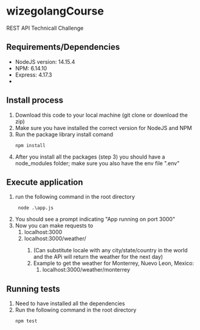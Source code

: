 # wizegolangCourse
REST API Technicall Challenge
## Requirements/Dependencies
- NodeJS version: 14.15.4
- NPM: 6.14.10
- Express: 4.17.3
- 

## Install process
1. Download this code to your local machine (git clone or download the zip)
2. Make sure you have installed the correct version for NodeJS and NPM
3. Run the package library install comand 
   ```
   npm install
   ```
4. After you install all the packages (step 3) you should have a node_modules folder; make sure you also have the env file ".env"

## Execute application
1. run the following command in the root directory
   ```
    node .\app.js
   ```
2. You should see a prompt indicating "App running on port 3000"
3. Now you can make requests to 
   1. localhost:3000
   2. localhost:3000/weather/<locale>
      1. (Can substitute locale with any city/state/country in the world and the APi will return the weather for the next day)
      2. Example to get the weather for Monterrey, Nuevo Leon, Mexico:
         1. localhost:3000/weather/monterrey

## Running tests
1. Need to have installed all the dependencies
2. Run the following command in the root directory
   ```
   npm test
   ```
